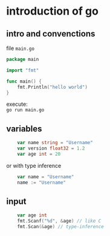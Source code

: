 # introduction of go

## intro and convenctions 

file `main.go`
```go
package main

import "fmt"

func main() {
	fmt.Println("hello world")
}
```

execute:   
    `go run main.go`

## variables

```go
	var name string = "Username" 
	var version float32 = 1.2
	var age int = 20
```

or with type inference

```go
    var name = "Username"
    name := "Username"
```

## input

```go
    var age int
    fmt.Scanf("%d", &age) // like C
    fmt.Scan(&age) // type-inference
```
